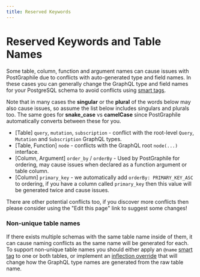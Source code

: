 ```yaml
---
title: Reserved Keywords
---
```


# Reserved Keywords and Table Names

Some table, column, function and argument names can cause issues with
PostGraphile due to conflicts with auto-generated type and field names. In these
cases you can generally change the GraphQL type and field names for your
PostgreSQL schema to avoid conflicts using [smart tags](./smart-tags).

Note that in many cases the **singular** or the **plural** of the words below
may also cause issues, so assume the list below includes singulars and plurals
too. The same goes for **snake_case** vs **camelCase** since PostGraphile
automatically converts between these for you.

- [Table] `query`, `mutation`, `subscription` - conflict with the root-level
  `Query`, `Mutation` and `Subscription` GraphQL types.
- [Table, Function] `node` - conflicts with the GraphQL root `node(...)`
  interface.
- [Column, Argument] `order_by` / `orderBy` - Used by PostGraphile for ordering,
  may cause issues when declared as a function argument or table column.
- [Column] `primary_key` - we automatically add `orderBy: PRIMARY_KEY_ASC` to
  ordering, if you have a column called `primary_key` then this value will be
  generated twice and cause issues.

There are other potential conflicts too, if you discover more conflicts then
please consider using the "Edit this page" link to suggest some changes!

### Non-unique table names

If there exists multiple schemas with the same table name inside of them, it
can cause naming conflicts as the same name will be generated for each. To
support non-unique table names you should either apply an `@name` [smart
tag](./smart-tags#name) to one or both tables, or implement an [inflection
override](./inflection/#overriding-inflection) that will change how
the GraphQL type names are generated from the raw table name.
